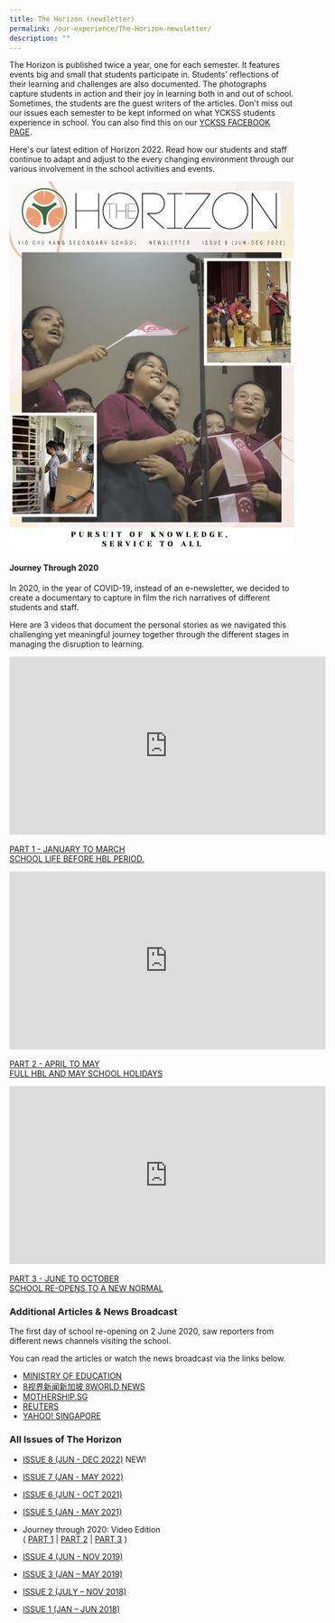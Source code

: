 ```yaml
---
title: The Horizon (newsletter)
permalink: /our-experience/The-Horizon-newsletter/
description: ""
---
```

The Horizon is published twice a year, one for each semester. It features events big and small that students participate in. Students’ reflections of their learning and challenges are also documented. The photographs capture students in action and their joy in learning both in and out of school. Sometimes, the students are the guest writers of the articles. Don't miss out our issues each semester to be kept informed on what YCKSS students experience in school. You can also find this on our [YCKSS FACEBOOK PAGE](https://www.facebook.com/yiochukangsec).

Here's our latest edition of Horizon 2022. Read how our students and staff continue to adapt and adjust to the every changing environment through our various involvement in the school activities and events.

![](/images/Our%20Experience/The%20Horizon%20(newsletter)/H1.png)

#### **Journey Through 2020**

In 2020, in the year of COVID-19, instead of an e-newsletter, we decided to create a documentary to capture in film the rich narratives of different students and staff.

Here are 3 videos that document the personal stories as we navigated this challenging yet meaningful journey together through the different stages in managing the disruption to learning.

<iframe width="560" height="315" src="https://www.youtube.com/embed/lOQVsDo-_AI" title="YouTube video player" frameborder="0" allow="accelerometer; autoplay; clipboard-write; encrypted-media; gyroscope; picture-in-picture; web-share" allowfullscreen></iframe>

[PART 1 - JANUARY TO MARCH  
SCHOOL LIFE BEFORE HBL PERIOD.](https://www.youtube.com/watch?v=lOQVsDo-_AI&feature=youtu.be)

<iframe width="560" height="315" src="https://www.youtube.com/embed/mYRZgy5c-fs" title="YouTube video player" frameborder="0" allow="accelerometer; autoplay; clipboard-write; encrypted-media; gyroscope; picture-in-picture; web-share" allowfullscreen></iframe>

[PART 2 - APRIL TO MAY  
FULL HBL AND MAY SCHOOL HOLIDAYS](https://www.youtube.com/watch?v=mYRZgy5c-fs&feature=youtu.be)

<iframe width="560" height="315" src="https://www.youtube.com/embed/BDBEUba8dyc" title="YouTube video player" frameborder="0" allow="accelerometer; autoplay; clipboard-write; encrypted-media; gyroscope; picture-in-picture; web-share" allowfullscreen></iframe>

[PART 3 - JUNE TO OCTOBER  
SCHOOL RE-OPENS TO A NEW NORMAL](https://youtu.be/BDBEUba8dyc)


### **Additional Articles & News Broadcast**

The first day of school re-opening on 2 June 2020, saw reporters from different news channels visiting the school.

You can read the articles or watch the news broadcast via the links below.

*   [MINISTRY OF EDUCATION](https://twitter.com/moesg/status/1267807153559007234?lang=en)
*   [8视界新闻新加坡 8WORLD NEWS](https://www.8world.com/news/singapore/article/singapore-covid-19-school-reopen-1150671?fbclid=IwAR0W4o5g-hJD0xwqvStdhjnBfx5AOTNY2Wye3-OPIzB379FV5JwfKnJgJ6w)
*   [MOTHERSHIP.SG](https://mothership.sg/2020/06/schools-post-circuit-breaker/)
*   [REUTERS](https://www.reuters.com/article/us-health-coronavirus-singapore-reopenin/schools-reopen-as-singapore-eases-lockdown-restrictions-idUSKBN2390G8)
*   [YAHOO! SINGAPORE](https://sg.news.yahoo.com/schools-reopen-singapore-eases-lockdown-045107168.html)

### **All Issues of The Horizon**

*   [ISSUE 8 (JUN - DEC 2022)](https://yiochukangsec.moe.edu.sg/qql/slot/u133/Our%20Experience/The%20Horizon/Horizon%202022/YCKSS%20Sem%202%202022%20NEWSLETTER.pdf) NEW!
    
*   [ISSUE 7 (JAN - MAY 2022)](https://yiochukangsec.moe.edu.sg/qql/slot/u133/Our%20Experience/The%20Horizon/Horizon%202022/YCKSS%202022%20SEM%201%20MAGAZINE_v3pdf.pdf)
*   [ISSUE 6 (JUN - OCT 2021)](https://yiochukangsec-moe-edu-sg-admin.cwp.sg/qql/slot/u133/Our%20Experience/The%20Horizon/2021/THE%20HORIZON%20SEM%202%202021.pdf)
*   [ISSUE 5 (JAN - MAY 2021)](https://yiochukangsec-moe-edu-sg-admin.cwp.sg/qql/slot/u133/Our%20Experience/The%20Horizon/2021/2021%20Jan-May.pdf)
*   Journey through 2020: Video Edition  
    ( [PART 1](https://www.youtube.com/watch?v=lOQVsDo-_AI&feature=youtu.be) | [PART 2](https://www.youtube.com/watch?v=mYRZgy5c-fs&feature=youtu.be) | [PART 3](https://youtu.be/BDBEUba8dyc) )
*   [ISSUE 4 (JUN - NOV 2019)](https://yiochukangsec.moe.edu.sg/qql/slot/u133/Our%20Experience/The%20Horizon/2019/June%20-%20Nov%2019/Newsletter%204.pdf)
*   [ISSUE 3 (JAN – MAY 2019)](https://yiochukangsec-moe-edu-sg-admin.cwp.sg/qql/slot/u133/Our%20Experience/The%20Horizon/2019/Jan%20-%20May%202019/Newsletter%20Issue%203%20Final%20Update.pdf)
*   [ISSUE 2 (JULY – NOV 2018)](https://yiochukangsec-moe-edu-sg-admin.cwp.sg/qql/slot/u133/Our%20Experience/The%20Horizon/Horizon%20Issue%202/The%20Horizon%20Issue%202%20(July%20-%20Nov%202018).pdf)
*   [ISSUE 1 (JAN – JUN 2018)](https://yiochukangsec-moe-edu-sg-admin.cwp.sg/qql/slot/u133/Our%20Experience/The%20Horizon/The%20Horizon%20Issue%201.pdf)